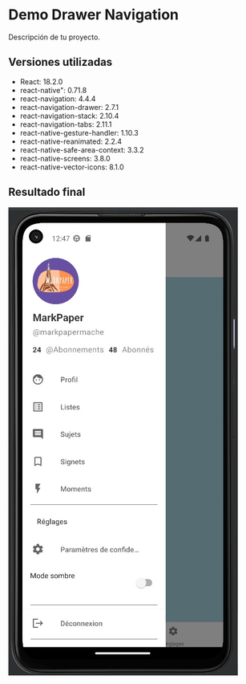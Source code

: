 # Demo Drawer Navigation

Descripción de tu proyecto.

## Versiones utilizadas

- React: 18.2.0
- react-native": 0.71.8
- react-navigation: 4.4.4
- react-navigation-drawer: 2.7.1
- react-navigation-stack: 2.10.4
- react-navigation-tabs: 2.11.1
- react-native-gesture-handler: 1.10.3
- react-native-reanimated: 2.2.4
- react-native-safe-area-context: 3.3.2
- react-native-screens: 3.8.0
- react-native-vector-icons: 8.1.0


## Resultado final

![Imagen del resultado final](assets/app.jpg)